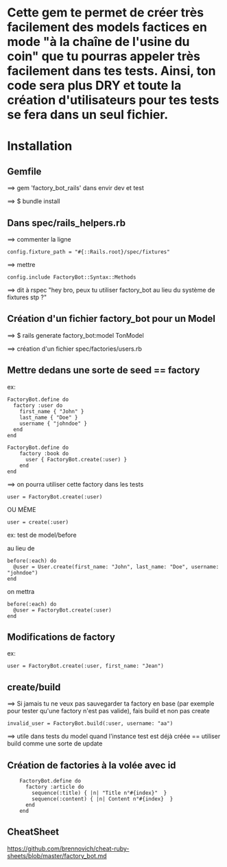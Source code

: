 # Cette gem te permet de créer très facilement des models factices en mode "à la chaîne de l'usine du coin" que tu pourras appeler très facilement dans tes tests. Ainsi, ton code sera plus DRY et toute la création d'utilisateurs pour tes tests se fera dans un seul fichier.


# Installation

## Gemfile 

==> gem 'factory_bot_rails' dans envir dev et test

==> $ bundle install

## Dans spec/rails_helpers.rb

==> commenter la ligne

	config.fixture_path = "#{::Rails.root}/spec/fixtures"

==> mettre 

	config.include FactoryBot::Syntax::Methods

==> dit à rspec "hey bro, peux tu utiliser factory_bot au lieu du système de fixtures stp ?"

## Création d'un fichier factory_bot pour un Model

==> $ rails generate factory_bot:model TonModel

==> création d'un fichier spec/factories/users.rb


## Mettre dedans une sorte de seed == factory

ex: 

	FactoryBot.define do
	  factory :user do
	    first_name { "John" }
	    last_name { "Doe" }
	    username { "johndoe" }    
	  end
	end

	FactoryBot.define do
		factory :book do
		  user { FactoryBot.create(:user) }  
		end
	end


==> on pourra utiliser cette factory dans les tests 

	user = FactoryBot.create(:user)

OU MËME

	user = create(:user)

ex: test de model/before

 au lieu de 

	before(:each) do 
	  @user = User.create(first_name: "John", last_name: "Doe", username: "johndoe")
	end

 on mettra

	before(:each) do 
	  @user = FactoryBot.create(:user)
	end


## Modifications de factory

ex:

	user = FactoryBot.create(:user, first_name: "Jean")


## create/build

==> Si jamais tu ne veux pas sauvegarder ta factory en base (par exemple pour tester qu'une factory n'est pas valide), fais build et non pas create

	invalid_user = FactoryBot.build(:user, username: "aa")


==> utile dans tests du model quand l'instance test est déjà créée == utiliser build comme une sorte de update

## Création de factories à la volée avec id

		FactoryBot.define do
		  factory :article do
		    sequence(:title) { |n| "Title n°#{index}"  }
		    sequence(:content) { |n| Content n°#{index}  }
		  end
		end

## CheatSheet

https://github.com/brennovich/cheat-ruby-sheets/blob/master/factory_bot.md